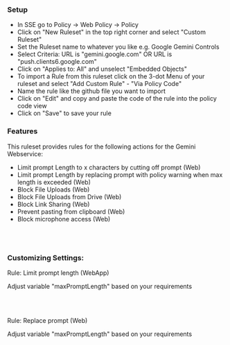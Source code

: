 ### Setup

- In SSE go to Policy -> Web Policy -> Policy
- Click on "New Ruleset" in the top right corner and select "Custom Ruleset"
- Set the Ruleset name to whatever you like e.g. Google Gemini Controls
- Select Criteria:
  URL is "gemini.google.com"
  OR
  URL is "push.clients6.google.com"
- Click on "Applies to: All" and unselect "Embedded Objects"
- To import a Rule from this ruleset click on the 3-dot Menu of your ruleset and select "Add Custom Rule" - "Via Policy Code"
- Name the rule like the github file you want to import
- Click on "Edit" and copy and paste the code of the rule into the policy code view
- Click on "Save" to save your rule
  
### Features

This ruleset provides rules for the following actions for the Gemini Webservice:

- Limit prompt Length to x characters by cutting off prompt (Web)
- Limit prompt Length by replacing prompt with policy warning when max length is exceeded (Web)
- Block File Uploads (Web)
- Block File Uploads from Drive (Web)
- Block Link Sharing (Web)
- Prevent pasting from clipboard (Web)
- Block microphone access (Web)

<br/><br/>


### Customizing Settings:

Rule: Limit prompt length (WebApp)

Adjust variable "maxPromptLength" based on your requirements

<br/><br/>


Rule: Replace prompt (Web)

Adjust variable "maxPromptLength" based on your requirements



